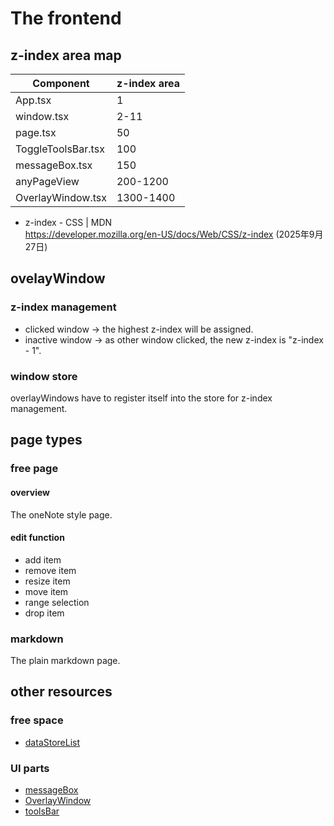 # The frontend
## z-index area map
| Component          | z-index area |
|--------------------|--------------|
| App.tsx            | 1            |
| window.tsx         | 2-11         |
| page.tsx           | 50           |
| ToggleToolsBar.tsx | 100          |
| messageBox.tsx     | 150          |
| anyPageView        | 200-1200     |
| OverlayWindow.tsx  | 1300-1400    |

- z-index - CSS | MDN   
https://developer.mozilla.org/en-US/docs/Web/CSS/z-index (2025年9月27日) 

## ovelayWindow
### z-index management
- clicked window -> the highest z-index will be assigned.
- inactive window -> as other window clicked, the new z-index is "z-index - 1".

### window store
 overlayWindows have to register itself into the store for z-index management.

## page types
### free page
#### overview
 The oneNote style page.

#### edit function
- add item
- remove item
- resize item 
- move item
- range selection
- drop item


### markdown
 The plain markdown page.




## other resources
### free space
- [dataStoreList](./dataStoreList.md)

### UI parts
- [messageBox](./UIparts/messageBox.md)
- [OverlayWindow](./UIparts/OverlayWindow.md)
- [toolsBar](./UIparts/toolsBar.md)

